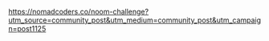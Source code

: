 https://nomadcoders.co/noom-challenge?utm_source=community_post&utm_medium=community_post&utm_campaign=post1125

